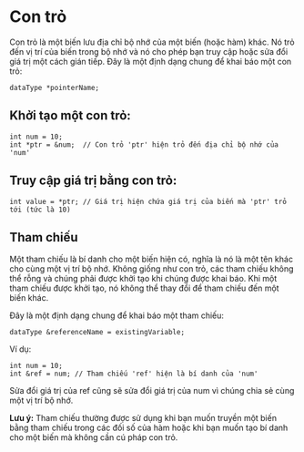 # Con trỏ
Con trỏ là một biến lưu địa chỉ bộ nhớ của một biến (hoặc hàm) khác. Nó trỏ đến vị trí của biến trong bộ nhớ và nó cho phép bạn truy cập hoặc sửa đổi giá trị một cách gián tiếp. Đây là một định dạng chung để khai báo một con trỏ:
~~~
dataType *pointerName;
~~~
## Khởi tạo một con trỏ:
~~~
int num = 10;
int *ptr = &num;  // Con trỏ 'ptr' hiện trỏ đến địa chỉ bộ nhớ của 'num'
~~~
## Truy cập giá trị bằng con trỏ:
~~~
int value = *ptr; // Giá trị hiện chứa giá trị của biến mà 'ptr' trỏ tới (tức là 10)
~~~
## Tham chiếu
Một tham chiếu là bí danh cho một biến hiện có, nghĩa là nó là một tên khác cho cùng một vị trí bộ nhớ. Không giống như con trỏ, các tham chiếu không thể rỗng và chúng phải được khởi tạo khi chúng được khai báo. Khi một tham chiếu được khởi tạo, nó không thể thay đổi để tham chiếu đến một biến khác.

Đây là một định dạng chung để khai báo một tham chiếu:
~~~
dataType &referenceName = existingVariable;
~~~
Ví dụ:
~~~
int num = 10;
int &ref = num; // Tham chiếu 'ref' hiện là bí danh của 'num'
~~~
Sửa đổi giá trị của ref cũng sẽ sửa đổi giá trị của num vì chúng chia sẻ cùng một vị trí bộ nhớ.

**Lưu ý:** Tham chiếu thường được sử dụng khi bạn muốn truyền một biến bằng tham chiếu trong các đối số của hàm hoặc khi bạn muốn tạo bí danh cho một biến mà không cần cú pháp con trỏ. 